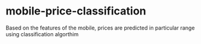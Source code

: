 # mobile-price-classification
Based on the features of the mobile, prices are predicted in particular range using classification algorthim

